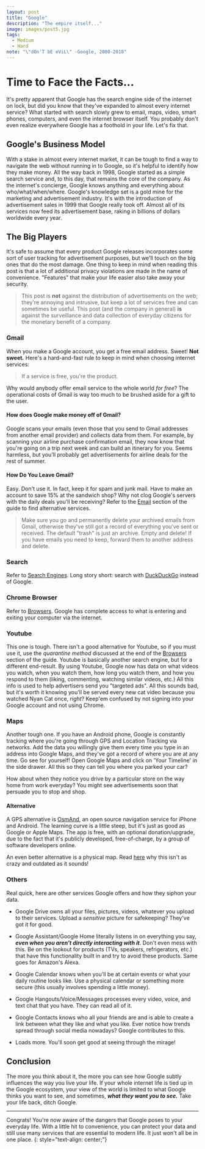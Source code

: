 ```yaml
---
layout: post
title: "Google"
description: "The empire itself..."
image: images/post5.jpg
tags:
  - Medium
  - Hard
note: "\"dOn'T bE eViL\" -Google, 2000-2018"
---
```


# Time to Face the Facts...

It's pretty apparent that Google has the search engine side of the internet on lock, but did you know that they've expanded to almost every internet service? What started with search slowly grew to email, maps, video, smart phones, computers, and even the internet browser itself. You probably don't even realize everywhere Google has a foothold in your life. Let's fix that.

## Google's Business Model

With a stake in almost every internet market, it can be tough to find a way to navigate the web without running in to Google, so it's helpful to identify how they make money. All the way back in 1998, Google started as a simple search service and, to this day, that remains the core of the company. As the internet's concierge, Google knows anything and everything about who/what/when/where. Google's knowledge set is a gold mine for the marketing and advertisement industry. It's with the introduction of advertisement sales in 1999 that Google really took off. Almost all of its services now feed its advertisement base, raking in billions of dollars worldwide every year.

## The Big Players

It's safe to assume that every product Google releases incorporates some sort of user tracking for advertisement purposes, but we'll touch on the big ones that do the most damage. One thing to keep in mind when reading this post is that a lot of additional privacy violations are made in the name of convenience. "Features" that make your life easier also take away your security.

>  This post is **not** against the distribution of advertisements on the web; they're annoying and intrusive, but keep a lot of services free and can sometimes be useful. This post (and the company in general) **is** against the surveillance and data collection of everyday citizens for the monetary benefit of a company.

### Gmail

When you make a Google account, you get a free email address. Sweet! **Not sweet.** Here's a hard-and-fast rule to keep in mind when choosing internet services:

> If a service is free, you're the product.

Why would anybody offer email service to the whole world *for free*? The operational costs of Gmail is way too much to be brushed aside for a gift to the user.

#### How does Google make money off of Gmail?

Google scans your emails (even those that you send to Gmail addresses from another email provider) and collects data from them. For example, by scanning your airline purchase confirmation email, they now know that you're going on a trip next week and can build an itinerary for you. Seems harmless, but you'll probably get advertisements for airline deals for the rest of summer.

#### How Do You Leave Gmail?

Easy. Don't use it. In fact, keep it for spam and junk mail. Have to make an account to save 15% at the sandwich shop? Why not clog Google's servers with the daily deals you'll be receiving? Refer to the [Email]({{site.url}}/email) section of the guide to find alternative services.

> Make sure you go and permanently delete your archived emails from Gmail, otherwise they've still got a record of everything you've sent or received. The default "trash" is just an archive. Empty and delete! If you have emails you need to keep, forward them to another address and delete.

### Search

Refer to [Search Engines]({{site.url}}/search-engines). Long story short: search with [DuckDuckGo](https://duckduckgo.com) instead of Google.

### Chrome Browser

Refer to [Browsers]({{site.url}}/browsers). Google has complete access to what is entering and exiting your computer via the internet.

### Youtube

This one is tough. There isn't a good alternative for Youtube, so if you must use it, use the *quarantine method* discussed at the end of the [Browsers]({{site.url}}/browsers) section of the guide. Youtube is basically another search engine, but for a different end-result. By using Youtube, Google now has data on what videos you watch, when you watch them, how long you watch them, and how you respond to them (liking,  commenting, watching similar videos, etc.) All this info is used to help advertisers send you "targeted ads". All this sounds bad, but it's worth it knowing you'll be served every new cat video because you watched Nyan Cat once, *right*? Keep'em confused by not signing into your Google account and not using Chrome.

### Maps

Another tough one. If you have an Android phone, Google is constantly tracking where you're going through GPS and Location Tracking via networks. Add the data you willingly give them every time you type in an address into Google Maps, and they've got a record of where you are at any time. Go see for yourself! Open Google Maps and click on 'Your Timeline' in the side drawer. All this so they can tell you where you parked your car?

How about when they notice you drive by a particular store on the way home from work everyday? You might see advertisements soon that persuade you to stop and shop.

#### Alternative

A GPS alternative is [OsmAnd](https://osmand.net/), an open source navigation service for iPhone and Android. The learning curve is a little steep, but it's just as good as Google or Apple Maps. The app is free, with an optional donation/upgrade, due to the fact that it's publicly developed, free-of-charge, by a group of software developers online.

An even better alternative is a physical map. Read [here](https://www.artofmanliness.com/articles/paper-road-map/) why this isn't as crazy and outdated as it sounds!

### Others

Real quick, here are other services Google offers and how they siphon your data.

* Google Drive owns all your files, pictures, videos, whatever you upload to their services. Upload a *sensitive* picture for safekeeping? They've got it for good.

* Google Assistant/Google Home literally listens in on everything you say, ***even when you aren't directly interacting with it***. Don't even mess with this. Be on the lookout for products (TVs, speakers, refrigerators, etc.) that have this functionality built in and try to avoid these products. Same goes for Amazon's Alexa.

* Google Calendar knows when you'll be at certain events or what your daily routine looks like. Use a physical calendar or something more secure (this usually involves spending a little money).

* Google Hangouts/Voice/Messages processes every video, voice, and text chat that you have. They can read all of it.

* Google Contacts knows who all your friends are and is able to create a link between what they like and what you like. Ever notice how trends spread through social media nowadays? Google contributes to this.

* Loads more. You'll soon get good at seeing through the mirage!

## Conclusion

The more you think about it, the more you can see how Google subtly influences the way you live your life. If your whole internet life is tied up in the Google ecosystem, your view of the world is limited to what Google thinks you want to see, and sometimes, ***what they want you to see.*** Take your life back, ditch Google.

---

Congrats! You're now aware of the dangers that Google poses to your everyday life. With a little hit to convenience, you can protect your data and still use many services that are essential to modern life. It just won't all be in one place.
{: style="text-align: center;"}
